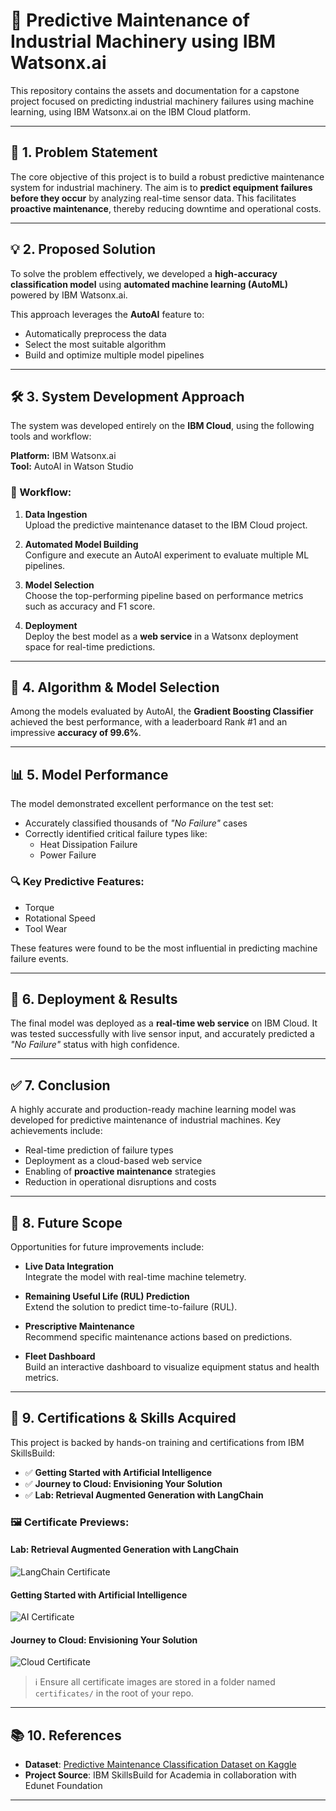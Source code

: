 # 🔧 Predictive Maintenance of Industrial Machinery using IBM Watsonx.ai

This repository contains the assets and documentation for a capstone project focused on predicting industrial machinery failures using machine learning, using IBM Watsonx.ai on the IBM Cloud platform.

---

## 📌 1. Problem Statement

The core objective of this project is to build a robust predictive maintenance system for industrial machinery. The aim is to **predict equipment failures before they occur** by analyzing real-time sensor data. This facilitates **proactive maintenance**, thereby reducing downtime and operational costs.

---

## 💡 2. Proposed Solution

To solve the problem effectively, we developed a **high-accuracy classification model** using **automated machine learning (AutoML)** powered by IBM Watsonx.ai.

This approach leverages the **AutoAI** feature to:

- Automatically preprocess the data  
- Select the most suitable algorithm  
- Build and optimize multiple model pipelines

---

## 🛠️ 3. System Development Approach

The system was developed entirely on the **IBM Cloud**, using the following tools and workflow:

**Platform:** IBM Watsonx.ai  
**Tool:** AutoAI in Watson Studio

### 📂 Workflow:

1. **Data Ingestion**  
   Upload the predictive maintenance dataset to the IBM Cloud project.

2. **Automated Model Building**  
   Configure and execute an AutoAI experiment to evaluate multiple ML pipelines.

3. **Model Selection**  
   Choose the top-performing pipeline based on performance metrics such as accuracy and F1 score.

4. **Deployment**  
   Deploy the best model as a **web service** in a Watsonx deployment space for real-time predictions.

---

## 🧠 4. Algorithm & Model Selection

Among the models evaluated by AutoAI, the **Gradient Boosting Classifier** achieved the best performance, with a leaderboard Rank #1 and an impressive **accuracy of 99.6%**.

---

## 📊 5. Model Performance

The model demonstrated excellent performance on the test set:

- Accurately classified thousands of *"No Failure"* cases  
- Correctly identified critical failure types like:
  - Heat Dissipation Failure
  - Power Failure

### 🔍 Key Predictive Features:

- Torque  
- Rotational Speed  
- Tool Wear

These features were found to be the most influential in predicting machine failure events.

---

## 🚀 6. Deployment & Results

The final model was deployed as a **real-time web service** on IBM Cloud. It was tested successfully with live sensor input, and accurately predicted a *"No Failure"* status with high confidence.

---

## ✅ 7. Conclusion

A highly accurate and production-ready machine learning model was developed for predictive maintenance of industrial machines. Key achievements include:

- Real-time prediction of failure types
- Deployment as a cloud-based web service
- Enabling of **proactive maintenance** strategies
- Reduction in operational disruptions and costs

---

## 🔭 8. Future Scope

Opportunities for future improvements include:

- **Live Data Integration**  
  Integrate the model with real-time machine telemetry.

- **Remaining Useful Life (RUL) Prediction**  
  Extend the solution to predict time-to-failure (RUL).

- **Prescriptive Maintenance**  
  Recommend specific maintenance actions based on predictions.

- **Fleet Dashboard**  
  Build an interactive dashboard to visualize equipment status and health metrics.

---

## 🧪 9. Certifications & Skills Acquired

This project is backed by hands-on training and certifications from IBM SkillsBuild:

- ✅ **Getting Started with Artificial Intelligence**  
- ✅ **Journey to Cloud: Envisioning Your Solution**  
- ✅ **Lab: Retrieval Augmented Generation with LangChain**

### 🖼️ Certificate Previews:

#### Lab: Retrieval Augmented Generation with LangChain  
![LangChain Certificate](certificates/certificate_lab_retrieval.jpg)

#### Getting Started with Artificial Intelligence  
![AI Certificate](certificates/getting_started_ai.jpg)

#### Journey to Cloud: Envisioning Your Solution  
![Cloud Certificate](certificates/journey_to_cloud.jpg)

> ℹ️ Ensure all certificate images are stored in a folder named `certificates/` in the root of your repo.

---

## 📚 10. References

- **Dataset**: [Predictive Maintenance Classification Dataset on Kaggle](https://www.kaggle.com/datasets)  
- **Project Source**: IBM SkillsBuild for Academia in collaboration with Edunet Foundation

---
